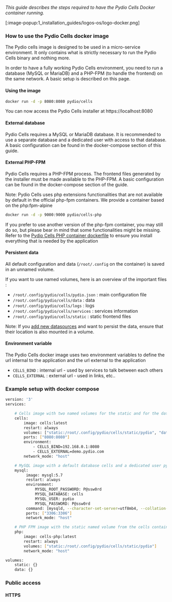 _This guide describes the steps required to have the Pydio Cells Docker container running._

[:image-popup:1_installation_guides/logos-os/logo-docker.png]

### How to use the Pydio Cells docker image

The Pydio cells image is designed to be used in a micro-service environment. It only contains what is strictly necessary to run the Pydio Cells binary and nothing more.

In order to have a fully working Pydio Cells environment, you need to run a database (MySQL or MariaDB) and a PHP-FPM (to handle the frontend) on the same network. A basic setup is described on this page.

#### Using the image

```sh
docker run -d -p 8080:8080 pydio/cells
```

You can now access the Pydio Cells installer at https://localhost:8080

#### External database

Pydio Cells requires a MySQL or MariaDB database. It is recommended to use a separate database and a dedicated user with access to that database. A basic configuration can be found in the docker-compose section of this guide.

#### External PHP-FPM

Pydio Cells requires a PHP-FPM process. The frontend files generated by the installer must be made available to the PHP-FPM. A basic configuration can be found in the docker-compose section of the guide.

Note: Pydio Cells uses php extensions functionalities that are not available by default in the official php-fpm containers. We provide a container based on the php:fpm-alpine

```sh
docker run -d -p 9000:9000 pydio/cells-php
```

If you prefer to use another version of the php-fpm container, you may still do so, but please bear in mind that some functionalities might be missing. Refer to the [Pydio Cells PHP container dockerfile](https://github.com/pydio/cells/blob/master/tools/docker/cells-php/Dockerfile) to ensure you install everything that is needed by the application 

#### Persistent data

All default configuration and data (`/root/.config` on the container) is saved in an unnamed volume.

If you want to use named volumes, here is an overview of the important files :

- `/root/.config/pydio/cells/pydio.json` : main configuration file
- `/root/.config/pydio/cells/data` : data
- `/root/.config/pydio/cells/logs` : logs
- `/root/.config/pydio/cells/services` : services information
- `/root/.config/pydio/cells/static` : static frontend files

Note: If you [add new datasources](https://pydio.com/fr/docs/cells/v1/managing-datasources) and want to persist the data, ensure that their location is also mounted in a volume.

#### Environment variable

The Pydio Cells docker image uses two environment variables to define the url internal to the application and the url external to the application

- `CELLS_BIND` : internal url - used by services to talk between each others
- `CELLS_EXTERNAL` : external url - used in links, etc..

### Example setup with docker compose

```sh
version: '3'
services:

    # Cells image with two named volumes for the static and for the data
    cells:
        image: cells:latest
        restart: always
        volumes: ["static:/root/.config/pydio/cells/static/pydio", "data:/root/.config/pydio/cells/data"]
        ports: ["8080:8080"]
        environment:
            - CELLS_BIND=192.168.0.1:8080
            - CELLS_EXTERNAL=demo.pydio.com
        network_mode: "host"

    # MySQL image with a default database cells and a dedicated user pydio
    mysql:
         image: mysql:5.7
         restart: always
         environment:
             MYSQL_ROOT_PASSWORD: P@ssw0rd
             MYSQL_DATABASE: cells
             MYSQL_USER: pydio
             MYSQL_PASSWORD: P@ssw0rd
         command: [mysqld, --character-set-server=utf8mb4, --collation-server=utf8mb4_unicode_ci]
         ports: ["3306:3306"]
         network_mode: "host"

    # PHP FPM image with the static named volume from the cells container
    php:
        image: cells-php:latest
        restart: always
        volumes: ["static:/root/.config/pydio/cells/static/pydio"]
        network_mode: "host"

volumes:
    static: {}
    data: {}
```

### Public access

#### HTTPS
